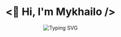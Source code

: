 <h1 align="center"><👋 Hi, I'm Mykhailo /></h1>
<div align=center>
<img src="https://readme-typing-svg.herokuapp.com?font=Fira+Code&pause=1000&color=F7C519&random=false&width=435&lines=Frontend+Developer" alt="Typing SVG" /></div>


